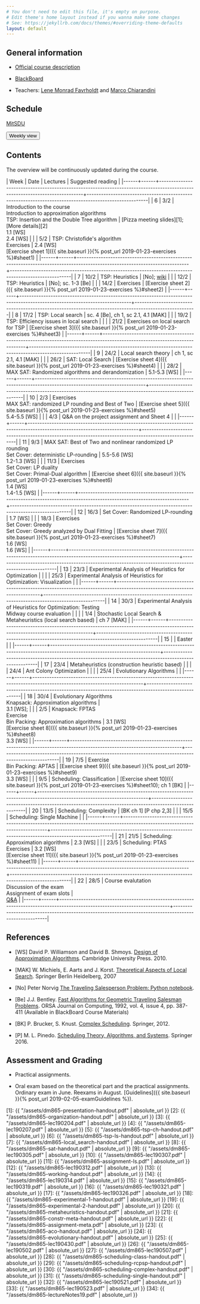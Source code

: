 ```yaml
---
# You don't need to edit this file, it's empty on purpose.
# Edit theme's home layout instead if you wanna make some changes
# See: https://jekyllrb.com/docs/themes/#overriding-theme-defaults
layout: default
---
```



## General information

- [Official course description](https://odinlister.sdu.dk/fagbesk/internkode/DM865/en)

- [BlackBoard](https://e-learn.sdu.dk/webapps/blackboard/execute/courseMain?course_id=_414563_1)

- Teachers: [Lene Monrad Favrholdt](http://www.imada.sdu.dk/~lenem/) and [Marco Chiarandini](http://www.imada.sdu.dk/~marco)


## Schedule



<a href="https://mitsdu.sdu.dk/skema/activity/N340040101/f20">MitSDU</a>


<button onclick="myFunction('h1')" class="w3-btn w3-cell
w3-left-align">Weekly view<i class="fa fa-caret-down"></i></button>
<div id="h1" class="w3-container w3-hide">

<div class="w3-responsive">


<div w3-include-html="./assets/dm865.html"></div> 
<script>
w3.includeHTML();
</script>
</div>
</div>




## Contents 

The overview will be continuously updated during the course.

| Week | Date | Lectures  	                                                                                                         | Suggested reading                                                                                     |
|------+------+----------------------------------------------------------------------------------------------------------------------------+-------------------------------------------------------------------------------------------------------|
|    6 | 3/2  | Introduction to the course <br> Introduction to approximation algorithms <br> TSP: Insertion and the Double Tree algorithm | [Pizza meeting slides][1]; [More details][2] <br> 1.1 [WS] <br> 2.4 [WS]<!-- ; [Lecture notes][3] -->         |
|      | 5/2  | TSP: Christofide's algorithm <br> Exercises                                                                                | 2.4 [WS]<!-- ; [Lecture notes][4] -->  <br> [Exercise sheet 1]({{ site.baseurl }}{% post_url 2019-01-23-exercises %}#sheet1)     |
|------+------+----------------------------------------------------------------------------------------------------------------------------+-------------------------------------------------------------------------------------------------------|
|    7 | 10/2 | TSP: Heuristics                                                                                                            | [No]<!-- ; [Slides][5] -->;  [wiki](https://en.wikipedia.org/wiki/Held%E2%80%93Karp_algorithm)                 |
|      | 12/2 | TSP: Heuristics                                                                                                            | [No]; sc. 1-3 [Be]                                                                                    |
|      | 14/2 | Exercises                                                                                                                  | [Exercise sheet 2]({{ site.baseurl }}{% post_url 2019-01-23-exercises %}#sheet2)                                        |
|------+------+----------------------------------------------------------------------------------------------------------------------------+-------------------------------------------------------------------------------------------------------|
|    8 | 17/2 | TSP: Local search                                                                                                          | sc. 4 [Be], ch 1, sc 2.1, 4.1 [MAK]  <!-- [Slides][6] -->                                                      |
|      | 19/2 | TSP: Efficiency issues in local search                                                                                     |                                                                                                       |
|      | 21/2 | Exercises on local search for TSP                                                                                          | [Exercise sheet 3]({{ site.baseurl }}{% post_url 2019-01-23-exercises %}#sheet3)                                        |
|------+------+----------------------------------------------------------------------------------------------------------------------------+-------------------------------------------------------------------------------------------------------|
|    9 | 24/2 | Local search theory                                                                                                        | ch 1, sc 2.1, 4.1 [MAK] <!-- [Slides][7] -->                                                                   |
|      | 26/2 | SAT: Local Search                                                                                                          | [Exercise sheet 4]({{ site.baseurl }}{% post_url 2019-01-23-exercises %}#sheet4)  <!-- [Slides][8] -->                           |
|      | 28/2 | MAX SAT: Randomized algorithms and derandomization                                                                         | 5.1-5.3 [WS]<!-- ; [Lecture notes][9] -->                                                                      |
|------+------+----------------------------------------------------------------------------------------------------------------------------+-------------------------------------------------------------------------------------------------------|
|   10 | 2/3  | Exercises <br> MAX SAT: randomized LP rounding and Best of Two                                                             | [Exercise sheet 5]({{ site.baseurl }}{% post_url 2019-01-23-exercises %}#sheet5) <br> 5.4-5.5 [WS]<!-- ; [Lecture notes][10] --> |
|      | 4/3 | Q&A on the project assignment and Sheet 4                 | <!-- [Project part 1][11]; --> <!-- [Slides][13] -->                             |
|------+------+----------------------------------------------------------------------------------------------------------------------------+-------------------------------------------------------------------------------------------------------|
|   11 |  9/3 | MAX SAT: Best of Two and nonlinear randomized LP rounding <br> Set Cover: deterministic LP-rounding                                                           | 5.5-5.6 [WS]<!-- ; [Lecture notes][12] --> <br> 1.2-1.3 [WS]                                                      |
|      | 11/3 | Exercises <br> Set Cover: LP duality  <br> Set Cover: Primal-Dual algorithm                                                                            | [Exercise sheet 6]({{ site.baseurl }}{% post_url 2019-01-23-exercises %}#sheet6) <br> 1.4 [WS]<!-- ; [Lecture notes][14] -->  <br> 1.4-1.5 [WS]<!-- ; [Lecture notes][15] --> |
|------+------+----------------------------------------------------------------------------------------------------------------------------+-------------------------------------------------------------------------------------------------------|
|   12 | 16/3 | Set Cover: Randomized LP-rounding                                                                   | 1.7 [WS]                                                          |
|      | 18/3 | Exercises <br> Set Cover: Greedy <br> Set Cover: Greedy analyzed by Dual Fitting                                                                  | [Exercise sheet 7]({{ site.baseurl }}{% post_url 2019-01-23-exercises %}#sheet7) <br> 1.6 [WS] <!-- ; [Lecture notes][16] -->  <br> 1.6 [WS]<!-- ; [Lecture notes][17] -->     |
|------+------+----------------------------------------------------------------------------------------------------------------------------+-------------------------------------------------------------------------------------------------------|
|   13 | 23/3 | Experimental Analysis of Heuristics for Optimization                                                                       | <!-- [Slides][18] -->                                                                                          |
|      | 25/3 | Experimental Analysis of Heuristics for Optimization: Visualization                                                        | <!-- [Slides][19] -->                                                                                          |
|------+------+----------------------------------------------------------------------------------------------------------------------------+-------------------------------------------------------------------------------------------------------|
|   14 | 30/3 | Experimental Analysis of Heuristics for Optimization: Testing <br> Midway course evaluation                                |                                                                                                       |
|      |  1/4 | Stochastic Local Search & Metaheuristics (local search based)                                                              | <!-- [Slides][20]; -->  ch 7 [MAK]                                                                             |
|------+------+----------------------------------------------------------------------------------------------------------------------------+-------------------------------------------------------------------------------------------------------|
|   15 |      | Easter                                                                                                                     |                                                                                                       |
|------+------+----------------------------------------------------------------------------------------------------------------------------+-------------------------------------------------------------------------------------------------------|
|   17 | 23/4 | Metaheuristics (construction heuristic based)                                                                              | <!-- [Slides][21]; --> <!-- [Project part 2][22] -->                                                                    |
|      | 24/4 | Ant Colony Optimization                                                                                                    | <!-- [Slides][23] -->                                                                                          |
|      | 25/4 | Evolutionary Algorithms                                                                                                    | <!-- [Slides][24] -->                                                                                          |
|------+------+----------------------------------------------------------------------------------------------------------------------------+-------------------------------------------------------------------------------------------------------|
|   18 | 30/4 | Evolutionary Algorithms <br> Knapsack: Approximation algorithms                                                            | <br> 3.1 [WS]; <!-- [Lecture notes][25] -->                                                                    |
|      | 2/5  | Knapsack: FPTAS <br> Exercise <br> Bin Packing: Approximation algorithms                                                   | 3.1 [WS] <br> [Exercise sheet 8]({{ site.baseurl }}{% post_url 2019-01-23-exercises %}#sheet8) <br> 3.3 [WS] <!-- ; [Lecture notes][26] --> |
|------+------+----------------------------------------------------------------------------------------------------------------------------+-------------------------------------------------------------------------------------------------------|
|   19 | 7/5  | Exercise <br> Bin Packing: APTAS                                                                                           | [Exercise sheet 9]({{ site.baseurl }}{% post_url 2019-01-23-exercises %}#sheet9) <br> 3.3 [WS] <!-- ; [Lecture notes][27] -->     |
|      | 9/5  | Scheduling: Classification                                                                                                 | <!-- [Slides][28]; --> <!-- [Slides][29]; --> [Exercise sheet 10]({{ site.baseurl }}{% post_url 2019-01-23-exercises %}#sheet10); ch 1 [BK] |
|------+------+----------------------------------------------------------------------------------------------------------------------------+-------------------------------------------------------------------------------------------------------|
|   20 | 13/5 | Scheduling: Complexity                                                                                                     | <!-- [Slides][30]; --> [BK ch 1] [P chp 2,3]                                                                   |
|      | 15/5 | Scheduling: Single Machine                                                                                                 | <!-- [Slides][31]; -->                                                                                         |
|------+------+----------------------------------------------------------------------------------------------------------------------------+-------------------------------------------------------------------------------------------------------|
|   21 | 21/5 | Scheduling: Approximation algorithms                                                                                       | 2.3 [WS] <!-- ; [Lecture notes][32] -->                                                                         |
|      | 23/5 | Scheduling: PTAS <br> Exercises                                                                                            | 3.2 [WS] <!-- ; [Lecture notes][33] --> <br> [Exercise sheet 11]({{ site.baseurl }}{% post_url 2019-01-23-exercises %}#sheet11)   |
|------+------+----------------------------------------------------------------------------------------------------------------------------+-------------------------------------------------------------------------------------------------------|
|   22 | 28/5 | Course evalutation <br> Discussion of the exam <br> Assignment of exam slots                                               | <!-- All [lecture notes][34] for approximation <br> algorithms as one pdf-file --> <br>[Q&A](https://docs.google.com/document/d/1rT357UFBG1enfMrMuvwHBmaAIl2mdmAMiptLbjmu1jE/edit?usp=sharing)                                |
|------+------+----------------------------------------------------------------------------------------------------------------------------+-------------------------------------------------------------------------------------------------------|


## References 

- [WS] David P. Williamson and David
  B. Shmoys. [Design of Approximation Algorithms](http://www.designofapproxalgs.com/). Cambridge
  University Press. 2010.

- [MAK] W. Michiels, E. Aarts and J. Korst. [Theoretical Aspects of Local Search](http://dx.doi.org/10.1007/978-3-540-35854-1). Springer Berlin Heidelberg, 2007


- [No] Peter Norvig [The Traveling Salesperson Problem: Python notebook](http://nbviewer.jupyter.org/url/norvig.com/ipython/TSP.ipynb).

- [Be]
  J.J. Bentley. [Fast Algorithms for Geometric Traveling Salesman Problems](http://dx.doi.org/10.1287/ijoc.4.4.387). ORSA
  Journal on Computing, 1992, vol. 4, issue 4, pp. 387-411 (Available in
  BlackBoard Course Materials)


- [BK] P. Brucker, S. Knust. [Complex
  Scheduling](https://doi.org/10.1007/978-3-642-23929-8). Springer, 2012.

- [P] M. L. Pinedo. [Scheduling Theory, Algorithms, and Systems](https://doi.org/10.1007/978-3-319-26580-3). Springer 2016.  





## Assessment and Grading

- Practical assignments. 

- Oral exam based on the theoretical part and the practical
  assignments. Ordinary exam in June. Reexams in August. [Guidelines]({{ site.baseurl }}{% post_url 2019-02-05-examGuidelines %}).


[1]: {{ "/assets/dm865-presentation-handout.pdf" | absolute_url }}
[2]: {{ "/assets/dm865-organization-handout.pdf" | absolute_url }}
[3]: {{ "/assets/dm865-lec190204.pdf" | absolute_url }}
[4]: {{ "/assets/dm865-lec190207.pdf" | absolute_url }}
[5]: {{ "/assets/dm865-tsp-ch-handout.pdf" | absolute_url }}
[6]: {{ "/assets/dm865-tsp-ls-handout.pdf" | absolute_url }}
[7]: {{ "/assets/dm865-local_search-handout.pdf" | absolute_url }}
[8]: {{ "/assets/dm865-sat-handout.pdf" | absolute_url }}
[9]: {{ "/assets/dm865-lec190305.pdf" | absolute_url }}
[10]: {{ "/assets/dm865-lec190307.pdf" | absolute_url }}
[11]: {{ "/assets/dm865-assignment-ls.pdf" | absolute_url }}
[12]: {{ "/assets/dm865-lec190312.pdf" | absolute_url }}
[13]: {{ "/assets/dm865-working-handout.pdf" | absolute_url }}
[14]: {{ "/assets/dm865-lec190314.pdf" | absolute_url }}
[15]: {{ "/assets/dm865-lec190319.pdf" | absolute_url }}
[16]: {{ "/assets/dm865-lec190321.pdf" | absolute_url }}
[17]: {{ "/assets/dm865-lec190326.pdf" | absolute_url }}
[18]: {{ "/assets/dm865-experimental-1-handout.pdf" | absolute_url }}
[19]: {{ "/assets/dm865-experimental-2-handout.pdf" | absolute_url }}
[20]: {{ "/assets/dm865-metaheuristics-handout.pdf" | absolute_url }}
[21]: {{ "/assets/dm865-constr-meta-handout.pdf" | absolute_url }}
[22]: {{ "/assets/dm865-assignment-meta.pdf" | absolute_url }}
[23]: {{ "/assets/dm865-aco-handout.pdf" | absolute_url }}
[24]: {{ "/assets/dm865-evolutionary-handout.pdf" | absolute_url }}
[25]: {{ "/assets/dm865-lec190430.pdf" | absolute_url }}
[26]: {{ "/assets/dm865-lec190502.pdf" | absolute_url }}
[27]: {{ "/assets/dm865-lec190507.pdf" | absolute_url }}
[28]: {{ "/assets/dm865-scheduling-class-handout.pdf" | absolute_url }}
[29]: {{ "/assets/dm865-scheduling-rcpsp-handout.pdf" | absolute_url }}
[30]: {{ "/assets/dm865-scheduling-complex-handout.pdf" | absolute_url }}
[31]: {{ "/assets/dm865-scheduling-single-handout.pdf" | absolute_url }}
[32]: {{ "/assets/dm865-lec190521.pdf" | absolute_url }}
[33]: {{ "/assets/dm865-lec190523.pdf" | absolute_url }}
[34]: {{ "/assets/dm865-lectureNotes19.pdf" | absolute_url }}

